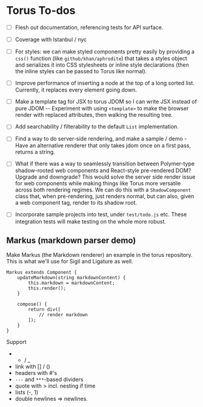 # Torus To-dos

- [ ] Flesh out documentation, referencing tests for API surface.

- [ ] Coverage with Istanbul / nyc

- [ ] For styles: we can make styled components pretty easily by providing a `css()` function (like `github/khan/aphrodite`) that takes a styles object and serializes it into CSS stylesheets or inline style declarations (then the inline styles can be passed to Torus like normal).

- [ ] Improve performance of inserting a node at the top of a long sorted list. Currently, it replaces every element going down.

- [ ] Make a template tag for JSX to torus JDOM so I can write JSX instead of pure JDOM -- Experiment with using `<template>` to make the browser render with replaced attributes, then walking the resulting tree.

- [ ] Add searchability / filterability to the default `List` implementation.

- [ ] Find a way to do server-side rendering, and make a sample / demo - Have an alternative renderer that only takes jdom once on a first pass, returns a string.

- [ ] What if there was a way to seamlessly transition between Polymer-type shadow-rooted web components and React-style pre-rendered DOM? Upgrade and downgrade? This would solve the server side render issue for web components while making things like Torus more versatile across both rendering regimes. We can do this with a `ShadowComponent` class that, when pre-rendering, just renders normal, but can also, given a web component tag, render to its shadow root.

- [ ] Incorporate sample projects into test, under `test/todo.js` etc. These integration tests will make testing on the whole more robust.

## Markus (markdown parser demo)

Make Markus (the Markdown renderer) an example in the torus repository. This is what we'll use for Sigil and Ligature as well.

```
Markus extends Component {
    updateMarkdown(string markdownContent) {
        this.markdown = markdownContent;
        this.render();
    }

    compose() {
        return div([
            // render markdown
        ]);
    }
}
```

Support
- * / _
- link with [] / ()
- headers with #'s
- `---` and `***`-based dividers
- quote with > incl. nesting if time
- lists (-, 1)
- double newlines => newlines.

